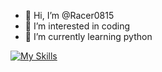 - 👋 Hi, I’m @Racer0815
- 👀 I’m interested in coding
- 🌱 I’m currently learning python

[![My Skills](https://skillicons.dev/icons?i=arduino,atom,c,cs,cpp,discord,flask,github,raspberrypi,unity,html,css&perline=6)](https://skillicons.dev)

<!---
Racer0815/Racer0815 is a ✨ special ✨ repository because its `README.md` (this file) appears on your GitHub profile.
You can click the Preview link to take a look at your changes.

--->
